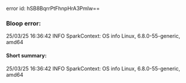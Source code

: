 error id: hSB8BqrrPtFhnpHrA3Pmlw==
### Bloop error:

25/03/25 16:36:42 INFO SparkContext: OS info Linux, 6.8.0-55-generic, amd64
#### Short summary: 

25/03/25 16:36:42 INFO SparkContext: OS info Linux, 6.8.0-55-generic, amd64